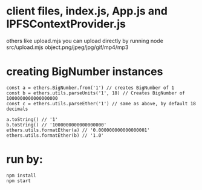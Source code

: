# client files, index.js, App.js and IPFSContextProvider.js
others like upload.mjs you can upload directly by running node src/upload.mjs object.png/jpeg/jpg/gif/mp4/mp3 <nft name> <nft description> <nft price>

# creating BigNumber instances
```shell
const a = ethers.BigNumber.from('1') // creates BigNumber of 1
const b = ethers.utils.parseUnits('1', 18) // Creates BigNumber of 1000000000000000000
const c = ethers.utils.parseEther('1') // same as above, by default 18 decimals

a.toString() // '1'
b.toString() // '1000000000000000000'
ethers.utils.formatEther(a) // '0.000000000000000001'
ethers.utils.formatEther(b) // '1.0'
```
# run by:
  ```shell
  npm install
  npm start
  ```
